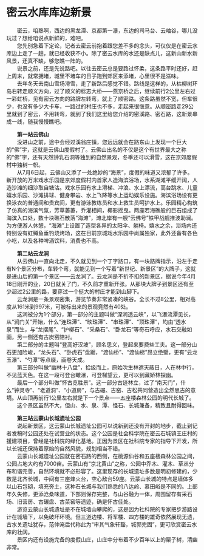 # 密云水库库边新景  
  
&emsp;&emsp;密云，咱熟啊，西边的黑龙潭、京都第一瀑，东边的司马台、云岫谷，哪儿没玩过？想给咱说点新鲜的，难吧。   
&emsp;&emsp;您先别急着下定论，记者去密云前抱着跟您差不多的念头，可仅仅是在密云水库边上走了一趟，就已经收获不小。除了密云水库的水还是缺点儿，这新山新水新风景，还真不缺，够您瞧一阵的。   
&emsp;&emsp;说景之前，还是先说路吧。以往去密云总是要路过怀柔，这条路平时还好，赶上周末，就常拥堵，城里不堵车的日子跑到郊区来添堵，心里很不是滋味。   
&emsp;&emsp;去年冬天去南山雪场滑雪，走了新路后感觉不错。路线是这样的，从枯柳树环岛右转走顺义方向，过了顺义的标志大桥——燕京桥之后，继续前行2公里左右过一彩虹桥，见有密云方向的路牌左转弯，就上了顺密路。这条路虽然不宽，但车很少，也没有多少大卡车，一路过的村庄也不多，走起来很惬意。从顺密路走29公里就到了密云，不用转弯，就到了我们这里给您介绍的密溪路、密石路，这新景串成一线，随我慢慢瞧吧。   
  
&emsp;&emsp;**第一站云佛山**  
&emsp;&emsp;没进山之前，途中会经过溪翁庄镇，您远远就会在路东山上发现一个巨大的“佛”字，这就是云佛山度假村了。云佛山出名的不仅是这个有世界最大之称的“佛”字，还有天然钟乳石洞等独到的自然景观，冬季还可以滑雪，这在京郊度假村中独树一帜。   
&emsp;&emsp;从7月6日起，云佛山又添了一处绝妙的“海景”，度假的味道又浓郁了许多。新开放的万米戏水乐园是京郊度假村内首家人造海滨浴场，水系湖滩平缓开阔，人造沙滩的细沙取自塘沽。戏水乐园有水上滑梯、冲浪、水上漂流，高台跳水、儿童嬉水乐园、沙滩排球、健身攀岩、水上飞降等水上运动娱乐设施。海滨浴场设有更换泳衣的普通间和贵宾间，更有游泳教练员和水上救生员呵护水上。乐园精心构筑了仿真的海滨气氛，芳草萋萋，乔灌相间，椰影摇曳。两座若海礁般的巨石组成了海滨入口处，数十块礁石散落“海滩”，滩北岸有一艘“云佛号”铁甲战舰推波助澜。为方便游人休憩，“海滩”上设置了造型各异的太阳伞、躺椅。嬉水之余，浴场内还特别设有虹鳟鱼垂钓烧烤场，这在目前京城戏水乐园中尚属独家，此外还备有各色小吃，以及各种啤酒饮料，消费也不高。   
  
&emsp;&emsp;**第二站云龙涧**  
&emsp;&emsp;从云佛山一直向北走，不久就见到一个丁字路口，有一块路牌指示，沿左手走有N个景区分布，车转个弯，就能见到一个写着“新世纪、新景区”的大牌子，这就是进山后的第一个景区——云龙涧了。云龙涧是不折不扣的新景区，据说今年4月18日刚开的业，20日就关了门，不久前才重新开张。从那块大牌子到景区还有至少超过2公里的路，要穿过一个挺大的村庄才能到山脚下。   
&emsp;&emsp;云龙涧是一条景观密集，游览节奏非常紧凑的峡谷。全长不过8公里，相对高度从161米到997米，可被标出来的景观竟然有40处。   
&emsp;&emsp;这涧被分为1个部分，第一部分的主题叫做“深涧透云峡”，以飞瀑流潭见长，从“涧门关”开始，什么“连珠潭”、“映珠潭”、“串珠潭”、“顶珠潭”，均由“透水泉”而生，与“龙摆尾”、“护柳石”、“采桑石”、“卧龙石”等奇石呼应，水石交融如画，另一侧还有古炭窑陪衬。   
&emsp;&emsp;第二部分的主题叫“登高好汉坡”，顾名思义，登起来要费些工夫。这一部分山石更加险峻，“龙头石”、“卧虎石”盘踞，“渡仙桥”、“渡仙梯”昂立绝壁，更有“云龙玉瀑”、“勺潭”等点缀，画卷天成。   
&emsp;&emsp;第三部分叫做“幽林十八盘”，拾级而上，原始次生林遮天蔽日，人在林中行，不见蓝天色。在这一段可登台瞰瀑，可登梯望云，更可以到藏娇林探幽。   
&emsp;&emsp;最后一个部分叫做“怀古览胜景”。这一部分古迹林立，过了“南天门”，什么“钟灵寺”、“老道洞”、“小道房”，与古碾、古窑、古松共同营造出全然思古的意境。从山顶再前行1公里左右就是下一个景点——五座楼森林公园的明代长城了。   
&emsp;&emsp;这个景区虽然不大，但山、水、泉、潭、怪石、长城兼备，精致且耐得回味。   
  
&emsp;&emsp;**第三站云蒙山长城遗址公园**  
&emsp;&emsp;说起新景区，这云蒙山长城遗址公园可以说新到还没有开封的地步，截止到记者发稿时公园还处在试营业的状态。这个公园是社会科学院在密云石城镇王庄村的援建项目，曾经是社科院的绿化基地。正因为景区在社科院专家的指导下开发，所以长城还保持着原始的自然风貌，规划相当不错。   
&emsp;&emsp;云蒙山长城遗址公园就在密石路的西侧，在桃源仙谷和五座楼森林公园之间，公园占地大约有7000亩。云蒙山有“京北黄山”之称，公园中乔木、灌木、草丛分布和谐完善，自然环境就不必形容了。这里现存的长城遗址多数是明初修建的，少数是北齐长城，中间有三座烽火台，空心敌台59座。云蒙山长城的特点是墙体多以山石包砌，填充夯土，这种石长城与我们熟悉的八达岭、慕田峪是不同的。上部年久失修，更添沧桑味道，下部则保存完整，与山谷融为一体，周围留存有采石场、旧营房、古碾盘、古菜窖等遗迹，确是怀古佳处。   
&emsp;&emsp;游览云蒙山长城遗址是不在城墙山攀爬的，这是因为社科院的专家把步游路设计在城墙下，以免破坏环境。但三道边楼、将军楼、四方楼的雄奇依然展现无遗，古水关遗址犹存，范仲淹后代称此为“审其气象轩豁，城郭完固”，更可欣赏密云水库的壮阔。   
&emsp;&emsp;景区内还有设施完备的度假山庄，山庄中分布着不少百年以上的栗子树，清幽非常。
